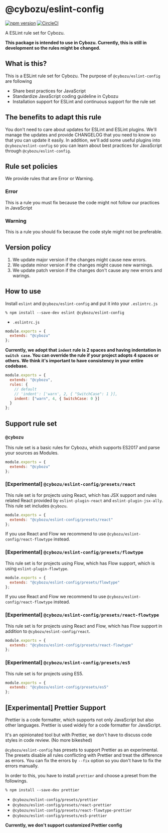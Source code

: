 # @cybozu/eslint-config

[![npm version](https://badge.fury.io/js/%40cybozu%2Feslint-config.svg)](https://badge.fury.io/js/%40cybozu%2Feslint-config)
[![CircleCI](https://circleci.com/gh/cybozu/eslint-config.svg?style=shield)](https://circleci.com/gh/cybozu/eslint-config)

A ESLint rule set for Cybozu.

**This package is intended to use in Cybozu. Currently, this is still in development so the rules might be changed.**

## What is this?

This is a ESLint rule set for Cybozu.
The purpose of `@cybozu/eslint-config` are following

- Share best practices for JavaScript
- Standardize JavaScript coding guideline in Cybozu
- Installation support for ESLint and continuous support for the rule set

## The benefits to adapt this rule

You don't need to care about updates for ESLint and ESLint plugins.
We'll manage the updates and provide CHANGELOG that you need to know so that you can update it easily.
In addition, we'll add some useful plugins into `@cybozu/eslint-config` so you can learn about best practices for JavaScript through `@cybozu/eslint-config`.

## Rule set policies

We provide rules that are Error or Warning.

### Error

This is a rule you must fix because the code might not follow our practices in JavaScript

### Warning

This is a rule you should fix because the code style might not be preferable.

## Version policy

1.  We update major version if the changes might cause new errors.
1.  We update minor version if the changes might cause new warnings.
1.  We update patch version if the changes don't cause any new errors and warings.

## How to use

Install `eslint` and `@cybozu/eslint-config` and put it into your `.eslintrc.js`

```
% npm install --save-dev eslint @cybozu/eslint-config
```

- `.eslintrc.js`

```js
module.exports = {
  extends: "@cybozu"
};
```

**Currently, we adopt that `indent` rule is 2 spaces and having indentation in `switch case`.
You can override the rule if your project adopts 4 spaces or others.
We think it's important to have consistency in your entire codebase.**

```js
module.exports = {
  extends: "@cybozu",
  rules: {
    // default
    // 'indent': ['warn', 2, { "SwitchCase": 1 }],
    indent: ["warn", 4, { SwitchCase: 0 }]
  }
};
```

## Support rule set

### `@cybozu`

This rule set is a basic rules for Cybozu, which supports ES2017 and parse your sources as Modules.

```js
module.exports = {
  extends: "@cybozu"
};
```

### [Experimental] `@cybozu/eslint-config/presets/react`

This rule set is for projects using React, which has JSX support and rules related React provided by `eslint-plugin-react` and `eslint-plugin-jsx-ally`.
This rule set includes `@cybozu`.

```js
module.exports = {
  extends: "@cybozu/eslint-config/presets/react"
};
```

If you use React and Flow we recommend to use `@cybozu/eslint-config/react-flowtype` instead.

### [Experimental] `@cybozu/eslint-config/presets/flowtype`

This rule set is for projects using Flow, which has Flow support, which is using `eslint-plugin-flowtype`.

```js
module.exports = {
  extends: "@cybozu/eslint-config/presets/flowtype"
};
```

If you use React and Flow we recommend to use `@cybozu/eslint-config/react-flowtype` instead.

### [Experimental] `@cybozu/eslint-config/presets/react-flowtype`

This rule set is for projects using React and Flow, which has Flow support in addition to `@cybozu/eslint-config/react`.

```js
module.exports = {
  extends: "@cybozu/eslint-config/presets/react-flowtype"
};
```

### [Experimental] `@cybozu/eslint-config/presets/es5`

This rule set is for projects using ES5.

```js
module.exports = {
  extends: "@cybozu/eslint-config/presets/es5"
};
```

## [Experimental] Prettier Support

Prettier is a code formatter, which supports not only JavaScript but also other languages.
Prettier is used widely for a code formatter for JavaScript.

It's an opinionated tool but with Prettier, we don't have to discuss code styles in code review.
(No more bikeshed)

`@cybozu/eslint-config` has presets to support Prettier as an experimental.
The presets disable all rules conflicting with Prettier and treat the difference as errors.
You can fix the errors by `--fix` option so you don't have to fix the errors manually.

In order to this, you have to install `prettier` and choose a preset from the followings.

```
% npm install --save-dev prettier
```

- `@cybozu/eslint-config/presets/prettier`
- `@cybozu/eslint-config/presets/react-prettier`
- `@cybozu/eslint-config/presets/react-flowtype-prettier`
- `@cybozu/eslint-config/presets/es5-prettier`

**Currently, we don't support customized Prettier config**
